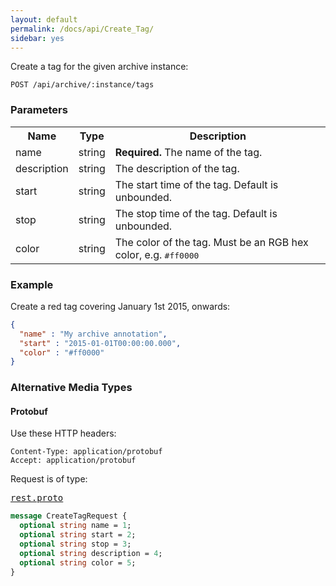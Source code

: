 ```yaml
---
layout: default
permalink: /docs/api/Create_Tag/
sidebar: yes
---
```


Create a tag for the given archive instance:

    POST /api/archive/:instance/tags


### Parameters

<table class="inline">
  <tr>
    <th>Name</th>
    <th>Type</th>
    <th>Description</th>
  </tr>
  <tr>
    <td class="code">name</td>
    <td class="code">string</td>
    <td><strong>Required.</strong> The name of the tag.</td>
  </tr>
  <tr>
    <td class="code">description</td>
    <td class="code">string</td>
    <td>The description of the tag.</td>
  </tr>
  <tr>
    <td class="code">start</td>
    <td class="code">string</td>
    <td>The start time of the tag. Default is unbounded.</td>
  </tr>
  <tr>
    <td class="code">stop</td>
    <td class="code">string</td>
    <td>The stop time of the tag. Default is unbounded.</td>
  </tr>
  <tr>
    <td class="code">color</td>
    <td class="code">string</td>
    <td>The color of the tag. Must be an RGB hex color, e.g. <tt>#ff0000</tt></td>
  </tr>
</table>


### Example

Create a red tag covering January 1st 2015, onwards:

```json
{
  "name" : "My archive annotation",
  "start" : "2015-01-01T00:00:00.000",
  "color" : "#ff0000"
}
```


### Alternative Media Types

#### Protobuf

Use these HTTP headers:

    Content-Type: application/protobuf
    Accept: application/protobuf
    
Request is of type:

<pre class="r header"><a href="/docs/api/rest.proto/">rest.proto</a></pre>
```proto
message CreateTagRequest {
  optional string name = 1;
  optional string start = 2;
  optional string stop = 3;
  optional string description = 4;
  optional string color = 5;
}
```

